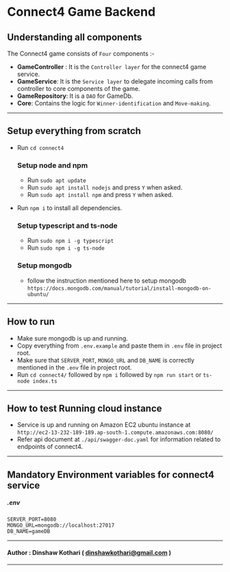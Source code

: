 # Connect4 Game Backend

## Understanding all components

The Connect4 game consists of `Four` components :-
- **GameController** : It is the `Controller layer` for the connect4 game service.
- **GameService**: It is the `Service layer` to delegate incoming calls from controller to core components of the game.
- **GameRepository**: It is a `DAO` for GameDb.
- **Core**: Contains the logic for `Winner-identification` and `Move-making`.

---
## Setup everything from scratch
- Run `cd connect4`

  ### Setup node and npm
  - Run `sudo apt update`
  - Run `sudo apt install nodejs` and press `Y` when asked.
  - Run `sudo apt install npm` and press `Y` when asked.

- Run `npm i` to install all dependencies.

  ### Setup typescript and ts-node
  - Run `sudo npm i -g typescript`
  - Run `sudo npm i -g ts-node`

  ### Setup mongodb
  - follow the instruction mentioned here to setup mongodb `https://docs.mongodb.com/manual/tutorial/install-mongodb-on-ubuntu/`
---

## How to run

- Make sure mongodb is up and running.
- Copy everything from `.env.example` and paste them in `.env` file in project root.
- Make sure that `SERVER_PORT`, `MONGO_URL` and `DB_NAME` is correctly mentioned in the `.env` file in project root.
- Run `cd connect4/` followed by `npm i` followed by `npm run start` or `ts-node index.ts`

---

## How to test Running cloud instance
- Service is up and running on Amazon EC2 ubuntu instance at `http://ec2-13-232-189-189.ap-south-1.compute.amazonaws.com:8080/`
- Refer api document at `./api/swagger-doc.yaml` for information related to endpoints of connect4.

---

## Mandatory Environment variables for connect4 service
##### .env
```
SERVER_PORT=8080
MONGO_URL=mongodb://localhost:27017
DB_NAME=gameDB
```

---
#### Author : **Dinshaw Kothari**   ( dinshawkothari@gmail.com )
---
